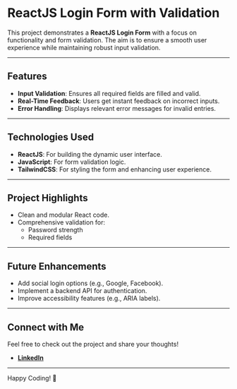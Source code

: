  # ReactJS Login Form with Validation

This project demonstrates a **ReactJS Login Form** with a focus on functionality and form validation. The aim is to ensure a smooth user experience while maintaining robust input validation.

---

## Features
- **Input Validation**: Ensures all required fields are filled and valid.
- **Real-Time Feedback**: Users get instant feedback on incorrect inputs.
- **Error Handling**: Displays relevant error messages for invalid entries.


---

## Technologies Used
- **ReactJS**: For building the dynamic user interface.
- **JavaScript**: For form validation logic.
- **TailwindCSS**: For styling the form and enhancing user experience.

---

## Project Highlights
- Clean and modular React code.
- Comprehensive validation for:
  - Password strength
  - Required fields


---

 

 

 

## Future Enhancements
- Add social login options (e.g., Google, Facebook).
- Implement a backend API for authentication.
- Improve accessibility features (e.g., ARIA labels).

---

## Connect with Me
Feel free to check out the project and share your thoughts!
- **[LinkedIn](https://www.linkedin.com/in/sachin-pal-1402pika1708)**
 

---

Happy Coding! 🚀

